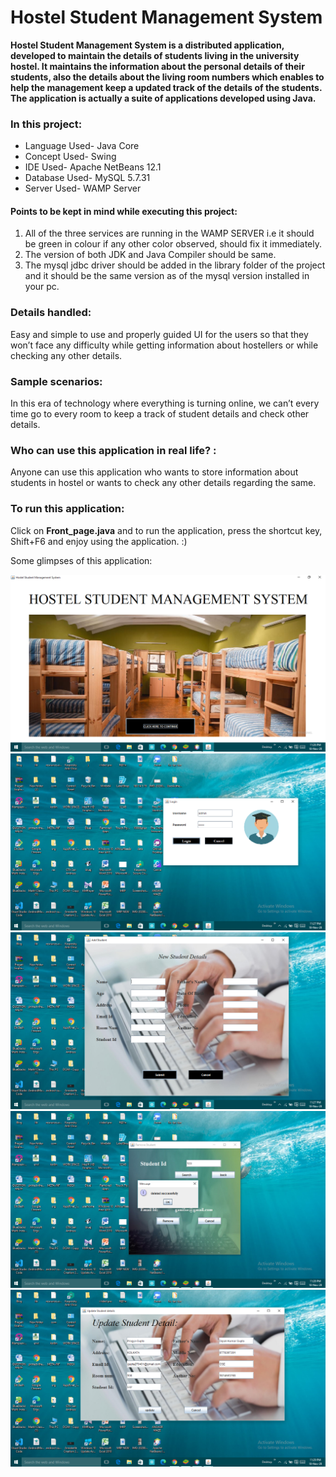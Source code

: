 # Hostel Student Management System

**Hostel Student Management System is a distributed application, developed to maintain the details of students living in the university hostel. It maintains the information about the personal details of their students, also the details about the living room numbers which enables to help the management keep a updated track of the details of the students. The application is actually a suite of applications developed using Java.**

### In this project:
* Language Used-  Java Core 
* Concept Used- Swing
* IDE Used- Apache NetBeans 12.1
* Database Used- MySQL 5.7.31
* Server Used- WAMP Server

#### Points to be kept in mind while executing this project:
1. All of the three services are running in the WAMP SERVER i.e it should be green in colour if any other color observed, should fix it immediately.
2. The version of both JDK and Java Compiler should be same.
3. The mysql jdbc driver should be added in the library folder of the project and it should be the same version as of the mysql version installed in your pc.

### Details handled:
Easy and simple to use and properly guided UI for the users so that they won’t face any difficulty while getting information about hostellers or while checking any other details.

### Sample scenarios:
In this era of technology where everything is turning online, we can’t every time go to every room to keep a track of student details and check other details.

### Who can use this application in real life? :
Anyone can use this application who wants to store information about students in hostel or wants to check any other details regarding the same.

### To run this application:
Click on **Front_page.java** and to run the application, press the shortcut key, Shift+F6 and enjoy using the application. :)

Some glimpses of this application:

<img src="https://github.com/pragyagupta27/Hostel-Student-Management-System/blob/main/Screenshot%20(5).png">
<img src="https://github.com/pragyagupta27/Hostel-Student-Management-System/blob/main/Screenshot%20(6).png">
<img src="https://github.com/pragyagupta27/Hostel-Student-Management-System/blob/main/Screenshot%20(8).png">
<img src="https://github.com/pragyagupta27/Hostel-Student-Management-System/blob/main/Screenshot%20(12).png">
<img src="https://github.com/pragyagupta27/Hostel-Student-Management-System/blob/main/Screenshot%20(13).png">          
